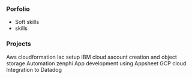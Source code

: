 ### Porfolio
- Soft skills
- skills

### Projects
Aws cloudformation Iac setup
IBM cloud aacount creation and object storage 
Automation zenphi
App development using Appsheet
GCP cloud Integration to Datadog

